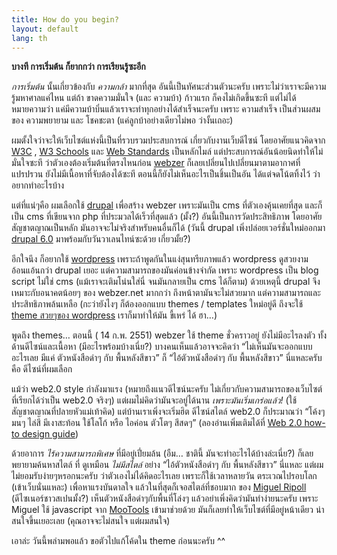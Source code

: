 ```yaml
---
title: How do you begin?
layout: default
lang: th
---
```


<p><strong>บางที การเริ่มต้น ก็ยากกว่า การเรียนรู้ซะอีก</strong></p>
<p><em>การเริ่มต้น</em> นั้นเกี่ยวข้องกับ <em>ความกล้า</em> มากที่สุด อันนี้เป็นทัศนะส่วนตัวนะครับ เพราะไม่ว่าเราจะมีความรู้มหาศาลแค่ไหน แต่ถ้า ขาดความมั่นใจ (และ ความบ้า) ก้าวแรก ก็คงไม่เกิดขึ้นซะที แต่ไม่ได้หมายความว่า แค่มีความบ้าบิ่นแล้วเราจะทำทุกอย่างได้สำเร็จนะครับ เพราะ ความสำเร็จ เป็นส่วนผสมของ ความพยายาม และ โชคชะตา (แค่ลูกบ้าอย่างเดียวไม่พอ ว่างั้นเถอะ)</p>
<p>ผมตั้งใจว่าจะให้เว็บไซต์แห่งนี้เป็นที่รวบรวมประสบการณ์ เกี่ยวกับงานเว็บดีไซน์ โดยอาศัยแนวคิดจาก <a href="http://www.w3.org/">W3C</a> , <a href="http://www.w3schools.com/">W3 Schools</a> และ <a href="http://www.webstandards.org/">Web Standards</a> เป็นหลักไมล์ แต่ประสบการณ์อันน้อยนิดทำให้ไม่มั่นใจซะที ว่าตัวเองต้องเริ่มต้นที่ตรงไหนก่อน <a href="/">webzer</a> ก็เลยเปลี่ยนไปเปลี่ยนมาตามอากาศที่แปรปรวน ยังไม่มีเนื้อหาที่จับต้องได้ซะที ตอนนี้ก็ยังไม่เห็นอะไรเป็นชิ้นเป็นอัน ได้แต่จดโน้ตทิ้งไว้ ว่าอยากทำอะไรบ้าง</p>
<p>แต่ที่แน่ๆคือ ผมเลือกใช้ <a href="http://drupal.org">drupal</a> เพื่อสร้าง webzer เพราะมันเป็น cms ที่ตัวเองคุ้นเคยที่สุด และก็เป็น cms ที่เขียนจาก php ที่ประมวลได้เร็วที่สุดแล้ว (มั้ง?) อันนี้เป็นการวัดประสิทธิภาพ โดยอาศัยสัญชาตญาณเป็นหลัก มันอาจจะไม่จริงสำหรับคนอื่นก็ได้ (วันนี้ drupal เพิ่งปล่อยเวอร์ชั่นใหม่ออกมา <a href="http://drupal.org/drupal-6.0">drupal 6.0</a> มาพร้อมกับวันวาเลนไทน์ซะด้วย เกี่ยวมั้ย?)</p>
<p>อีกใจนึง ก็อยากใช้ <a href="http://wordpress.org/">wordpress</a> เพราะถ้าพูดกันในแง่สุนทรียภาพแล้ว wordpress ดูสวยงามอ้อนแอ้นกว่า drupal เยอะ แต่ความสามารถของมันค่อนข้างจำกัด เพราะ wordpress เป็น blog script ไม่ใช่ cms (แม้เราจะเติมโน่นใส่นี่ จนมันกลายเป็น cms ได้ก็ตาม) ด้วยเหตุนี้ drupal จึงเหมาะกับอนาคตน้อยๆ ของ webzer.net มากกว่า ถึงหน้าตามันจะไม่สวยมาก แต่ความสามารถและประสิทธิภาพล้นเหลือ (กะว่ายังไงๆ ก็ต้องออกแบบ themes / templates ใหม่อยู่ดี ถึงจะใช้ <a href="http://www.smashingmagazine.com/2008/01/08/100-excellent-free-high-quality-wordpress-themes/">theme สวยๆของ wordpress</a> เราก็มาทำให้มัน ขี้เหร่ ได้ ฮา…)</p>
<p>พูดถึง themes… ตอนนี้ ( 14 ก.พ. 2551) webzer ใช้ theme ชั่วคราวอยู่ ยังไม่มีอะไรลงตัว ทั้งด้านดีไซน์และเนื้อหา (มีอะไรพร้อมบ้างเนี่ย?) บางคนเห็นแล้วอาจจะคิดว่า “ไม่เห็นมันจะออกแบบอะไรเลย มีแค่ ตัวหนังสือดำๆ กับ พื้นหลังสีขาว”  ก็  “ไอ้ตัวหนังสือดำๆ กับ พื้นหลังสีขาว” นี่แหละครับ คือ ดีไซน์ที่ผมเลือก </p>
<p>แม้ว่า web2.0 style กำลังมาแรง (หมายถึงแนวดีไซน์นะครับ ไม่เกี่ยวกับความสามารถของเว็บไซต์ที่เรียกได้ว่าเป็น web2.0 จริงๆ) แต่ผมไม่คิดว่ามันจะอยู่ได้นาน <em>เพราะมันเริ่มเกร่อแล้ว!</em> (ใช้สัญชาตญาณที่ปลายหัวแม่เท้าคิด) แต่บ้านเราเพิ่งจะเริ่มฮิต ดีไซน์สไตล์ web2.0 ก็ประมาณว่า “โค้งๆ มนๆ ไล่สี มีเงาสะท้อน ใช้โลโก้ หรือ ไอค่อน ตัวโตๆ สีสดๆ” (ลองอ่านเพิ่มเติมได้ที่ <a href="http://www.webdesignfromscratch.com/web-2.0-design-style-guide.cfm">Web 2.0 how-to design guide</a>)</p>
<p>ด้วยอาการ <em>ไร้ความสามารถพิเศษ</em> ที่มีอยู่เปี่ยมล้น (อืม… ชาตินี้ มันจะทำอะไรได้บ้างล่ะเนี่ย?) ก็เลยพยายามค้นหาสไตล์ ที่ ดูเหมือน <em>ไม่มีสไตล์</em> อย่าง  “ไอ้ตัวหนังสือดำๆ กับ พื้นหลังสีขาว”  นี่แหละ แต่ผมไม่ยอมรับง่ายๆหรอกนะครับ ว่าตัวเองไม่ได้คิดอะไรเลย เพราะก็ใช้เวลาหลายวัน ตระเวณไปรอบโลก (เข้าเว็บนั่นแหละ) เพื่อหาแรงบันดาลใจ แล้วในที่สุดก็เจอสไตล์ที่ชอบมาก ของ <a href="http://www.miguelripoll.com/">Miguel Ripoll </a> (ดีไซเนอร์ชาวสเปนมั้ง?) เห็นตัวหนังสือดำๆกับพื้นที่โล่งๆ แล้วอย่าเพิ่งคิดว่ามันทำง่ายนะครับ เพราะ Miguel ใช้ javascript จาก <a href="http://mootools.net/">MooTools</a> เข้ามาช่วยด้วย มันก็เลยทำให้เว็บไซต์ที่มีอยู่หน้าเดียว น่าสนใจขึ้นเยอะเลย (คุณอาจจะไม่สนใจ แต่ผมสนใจ)</p>
<p>เอาล่ะ วันนี้พล่ามพอแล้ว ขอตัวไปแก้โค้ดใน theme ก่อนนะครับ ^^</p>
